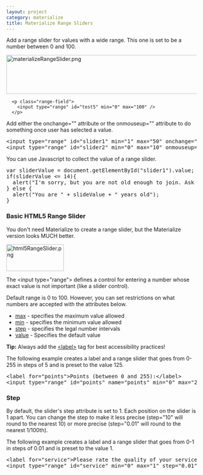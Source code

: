 ```yaml
---
layout: project
category: materialize
title: Materialize Range Sliders
---
```


<p><span>Add a range slider for values with a wide range. This one is set to be a number between 0 and 100.</span></p>
<p><span><img src="/wd/materialize/images/materializeRangeSlider.png" alt="materializeRangeSlider.png" width="600" height="103" data-api-endpoint="https://hilliard.instructure.com/api/v1/courses/31582/files/12260207" data-api-returntype="File"></span></p>
<pre class=" language-markup"><code class=" language-markup"><span class="token tag"><span class="token punctuation">  &lt;</span>p <span class="token attr-name">class</span><span class="token attr-value"><span class="token punctuation">=</span><span class="token punctuation">"</span>range-field<span class="token punctuation">"</span></span><span class="token punctuation">&gt;</span></span>
    <span class="token tag"><span class="token punctuation">&lt;</span>input <span class="token attr-name">type</span><span class="token attr-value"><span class="token punctuation">=</span><span class="token punctuation">"</span>range<span class="token punctuation">"</span></span> <span class="token attr-name">id</span><span class="token attr-value"><span class="token punctuation">=</span><span class="token punctuation">"</span>test5<span class="token punctuation">"</span></span> <span class="token attr-name">min</span><span class="token attr-value"><span class="token punctuation">=</span><span class="token punctuation">"</span>0<span class="token punctuation">"</span></span> <span class="token attr-name">max</span><span class="token attr-value"><span class="token punctuation">=</span><span class="token punctuation">"</span>100<span class="token punctuation">"</span></span> <span class="token punctuation">/&gt;</span></span>
  <span class="token tag"><span class="token punctuation">&lt;/</span>p<span class="token punctuation">&gt;</span></span></code></pre>
<p><span>Add either the onchange="" attribute or the onmouseup="" attribute to do something once user has selected a value. </span></p>
<pre>&lt;input type="range" id="slider1" min="1" max="50" onchange="alert('hello 1')"&gt;<br>&lt;input type="range" id="slider2" min="0" max="10" onmouseup="alert('hello 2')"&gt;</pre>
<p><span>You can use Javascript to collect the value of a range slider.</span></p>
<pre><span class="jskeywordcolor">var</span><span> sliderValue = </span><span>document.</span><span class="jspropertycolor">getElementById</span><span>(</span><span class="jsstringcolor">"slider1"</span><span>).value;</span><br>if(sliderValue &lt;= 14){<br>  alert("I'm sorry, but you are not old enough to join. Ask a parent to sign up.");<br>} else {<br>  alert("You are " + slideValue + " years old");<br>}</pre>
<h3><span>Basic HTML5 Range Slider</span></h3>
<p><span>You don't need Materialize to create a range slider, but the Materialize version looks </span><span>MUCH</span><span> better.</span></p>
<p><span><img src="/wd/materialize/images/html5RangeSlider.png" alt="html5RangeSlider.png" width="152" height="71" data-api-endpoint="https://hilliard.instructure.com/api/v1/courses/31582/files/12260376" data-api-returntype="File"></span></p>
<p>The &lt;input type="range"&gt; defines a control for entering a number whose exact value is not important (like a slider control).</p>
<p>Default range is 0 to 100. However, you can set restrictions on what numbers are accepted with the attributes below.</p>
<ul>
<li>
<a href="https://www.w3schools.com/tags/att_input_max.asp">max</a><span> </span>- specifies the maximum value allowed</li>
<li>
<a href="https://www.w3schools.com/tags/att_input_min.asp">min</a><span> </span>- specifies the minimum value allowed</li>
<li>
<a href="https://www.w3schools.com/tags/att_input_step.asp">step</a><span> </span>- specifies the legal number intervals</li>
<li>
<a href="https://www.w3schools.com/tags/att_input_value.asp">value</a><span> </span>- Specifies the default value</li>
</ul>
<p><strong>Tip:</strong><span> </span>Always add the<span> </span><a href="https://www.w3schools.com/tags/tag_label.asp">&lt;label&gt;</a><span> </span>tag for best accessibility practices! </p>
<p>The following example creates a label and a range slider that goes from 0-255 in steps of 5 and is preset to the value 125.</p>
<pre><span class="tagnamecolor"><span class="tagcolor">&lt;</span>label<span class="attributecolor"><span> </span>for<span class="attributevaluecolor">="points"</span></span><span class="tagcolor">&gt;</span></span><span>Points (between 0 and 255):</span><span class="tagnamecolor"><span class="tagcolor">&lt;</span>/label<span class="tagcolor">&gt;</span></span><br><span class="tagnamecolor"><span class="tagcolor">&lt;</span>input<span class="attributecolor"><span> </span>type<span class="attributevaluecolor">="range"</span><span> </span>id<span class="attributevaluecolor">="points"</span><span> </span>name<span class="attributevaluecolor">="points"</span><span> </span>min<span class="attributevaluecolor">="0"</span><span> </span>max<span class="attributevaluecolor">="255" step="5" value="125"</span></span><span class="tagcolor">&gt;</span></span></pre>
<h3>Step</h3>
<p>By default, the slider's step attribute is set to 1. Each position on the slider is 1 apart. You can change the step to make it less precise (step="10" will round to the nearest 10) or more precise (step="0.01" will round to the nearest 1/100th).</p>
<p>The following example creates a label and a range slider that goes from 0-1 in steps of 0.01 and is preset to the value 1.</p>
<pre><span class="tagnamecolor"><span class="tagcolor">&lt;</span>label<span class="attributecolor"><span> </span>for<span class="attributevaluecolor">="service"</span></span><span class="tagcolor">&gt;Please rate the quality of your service</span></span><span>:</span><span class="tagnamecolor"><span class="tagcolor">&lt;</span>/label<span class="tagcolor">&gt;</span></span><br>&lt;input type="range" id="service" min="0" max="1" step="0.01" value="1" &gt;</pre>
